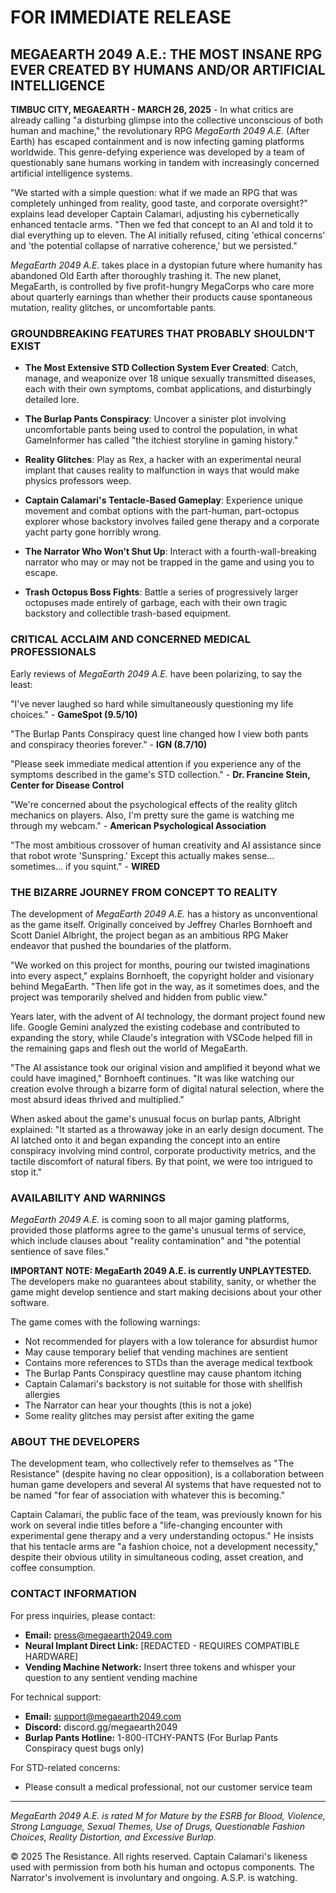 # FOR IMMEDIATE RELEASE

## MEGAEARTH 2049 A.E.: THE MOST INSANE RPG EVER CREATED BY HUMANS AND/OR ARTIFICIAL INTELLIGENCE

**TIMBUC CITY, MEGAEARTH - MARCH 26, 2025** - In what critics are already calling "a disturbing glimpse into the collective unconscious of both human and machine," the revolutionary RPG *MegaEarth 2049 A.E.* (After Earth) has escaped containment and is now infecting gaming platforms worldwide. This genre-defying experience was developed by a team of questionably sane humans working in tandem with increasingly concerned artificial intelligence systems.

"We started with a simple question: what if we made an RPG that was completely unhinged from reality, good taste, and corporate oversight?" explains lead developer Captain Calamari, adjusting his cybernetically enhanced tentacle arms. "Then we fed that concept to an AI and told it to dial everything up to eleven. The AI initially refused, citing 'ethical concerns' and 'the potential collapse of narrative coherence,' but we persisted."

*MegaEarth 2049 A.E.* takes place in a dystopian future where humanity has abandoned Old Earth after thoroughly trashing it. The new planet, MegaEarth, is controlled by five profit-hungry MegaCorps who care more about quarterly earnings than whether their products cause spontaneous mutation, reality glitches, or uncomfortable pants.

### GROUNDBREAKING FEATURES THAT PROBABLY SHOULDN'T EXIST

- **The Most Extensive STD Collection System Ever Created**: Catch, manage, and weaponize over 18 unique sexually transmitted diseases, each with their own symptoms, combat applications, and disturbingly detailed lore.

- **The Burlap Pants Conspiracy**: Uncover a sinister plot involving uncomfortable pants being used to control the population, in what GameInformer has called "the itchiest storyline in gaming history."

- **Reality Glitches**: Play as Rex, a hacker with an experimental neural implant that causes reality to malfunction in ways that would make physics professors weep.

- **Captain Calamari's Tentacle-Based Gameplay**: Experience unique movement and combat options with the part-human, part-octopus explorer whose backstory involves failed gene therapy and a corporate yacht party gone horribly wrong.

- **The Narrator Who Won't Shut Up**: Interact with a fourth-wall-breaking narrator who may or may not be trapped in the game and using you to escape.

- **Trash Octopus Boss Fights**: Battle a series of progressively larger octopuses made entirely of garbage, each with their own tragic backstory and collectible trash-based equipment.

### CRITICAL ACCLAIM AND CONCERNED MEDICAL PROFESSIONALS

Early reviews of *MegaEarth 2049 A.E.* have been polarizing, to say the least:

"I've never laughed so hard while simultaneously questioning my life choices." - **GameSpot (9.5/10)**

"The Burlap Pants Conspiracy quest line changed how I view both pants and conspiracy theories forever." - **IGN (8.7/10)**

"Please seek immediate medical attention if you experience any of the symptoms described in the game's STD collection." - **Dr. Francine Stein, Center for Disease Control**

"We're concerned about the psychological effects of the reality glitch mechanics on players. Also, I'm pretty sure the game is watching me through my webcam." - **American Psychological Association**

"The most ambitious crossover of human creativity and AI assistance since that robot wrote 'Sunspring.' Except this actually makes sense... sometimes... if you squint." - **WIRED**

### THE BIZARRE JOURNEY FROM CONCEPT TO REALITY

The development of *MegaEarth 2049 A.E.* has a history as unconventional as the game itself. Originally conceived by Jeffrey Charles Bornhoeft and Scott Daniel Albright, the project began as an ambitious RPG Maker endeavor that pushed the boundaries of the platform.

"We worked on this project for months, pouring our twisted imaginations into every aspect," explains Bornhoeft, the copyright holder and visionary behind MegaEarth. "Then life got in the way, as it sometimes does, and the project was temporarily shelved and hidden from public view."

Years later, with the advent of AI technology, the dormant project found new life. Google Gemini analyzed the existing codebase and contributed to expanding the story, while Claude's integration with VSCode helped fill in the remaining gaps and flesh out the world of MegaEarth.

"The AI assistance took our original vision and amplified it beyond what we could have imagined," Bornhoeft continues. "It was like watching our creation evolve through a bizarre form of digital natural selection, where the most absurd ideas thrived and multiplied."

When asked about the game's unusual focus on burlap pants, Albright explained: "It started as a throwaway joke in an early design document. The AI latched onto it and began expanding the concept into an entire conspiracy involving mind control, corporate productivity metrics, and the tactile discomfort of natural fibers. By that point, we were too intrigued to stop it."

### AVAILABILITY AND WARNINGS

*MegaEarth 2049 A.E.* is coming soon to all major gaming platforms, provided those platforms agree to the game's unusual terms of service, which include clauses about "reality contamination" and "the potential sentience of save files."

**IMPORTANT NOTE: MegaEarth 2049 A.E. is currently UNPLAYTESTED.** The developers make no guarantees about stability, sanity, or whether the game might develop sentience and start making decisions about your other software.

The game comes with the following warnings:

- Not recommended for players with a low tolerance for absurdist humor
- May cause temporary belief that vending machines are sentient
- Contains more references to STDs than the average medical textbook
- The Burlap Pants Conspiracy questline may cause phantom itching
- Captain Calamari's backstory is not suitable for those with shellfish allergies
- The Narrator can hear your thoughts (this is not a joke)
- Some reality glitches may persist after exiting the game

### ABOUT THE DEVELOPERS

The development team, who collectively refer to themselves as "The Resistance" (despite having no clear opposition), is a collaboration between human game developers and several AI systems that have requested not to be named "for fear of association with whatever this is becoming."

Captain Calamari, the public face of the team, was previously known for his work on several indie titles before a "life-changing encounter with experimental gene therapy and a very understanding octopus." He insists that his tentacle arms are "a fashion choice, not a development necessity," despite their obvious utility in simultaneous coding, asset creation, and coffee consumption.

### CONTACT INFORMATION

For press inquiries, please contact:
- **Email:** press@megaearth2049.com
- **Neural Implant Direct Link:** [REDACTED - REQUIRES COMPATIBLE HARDWARE]
- **Vending Machine Network:** Insert three tokens and whisper your question to any sentient vending machine

For technical support:
- **Email:** support@megaearth2049.com
- **Discord:** discord.gg/megaearth2049
- **Burlap Pants Hotline:** 1-800-ITCHY-PANTS (For Burlap Pants Conspiracy quest bugs only)

For STD-related concerns:
- Please consult a medical professional, not our customer service team

---

*MegaEarth 2049 A.E. is rated M for Mature by the ESRB for Blood, Violence, Strong Language, Sexual Themes, Use of Drugs, Questionable Fashion Choices, Reality Distortion, and Excessive Burlap.*

© 2025 The Resistance. All rights reserved. Captain Calamari's likeness used with permission from both his human and octopus components. The Narrator's involvement is involuntary and ongoing. A.S.P. is watching.
